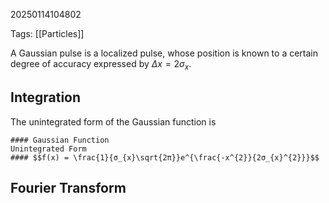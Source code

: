 20250114104802

Tags: [[Particles]]

A Gaussian pulse is a localized pulse, whose position is known to a certain degree of accuracy expressed by $Δx = 2σ_{x}$.

## Integration
The unintegrated form of the Gaussian function is 
```ad-formula
#### Gaussian Function
Unintegrated Form
#### $$f(x) = \frac{1}{σ_{x}\sqrt{2π}}e^{\frac{-x^{2}}{2σ_{x}^{2}}}$$
```

## Fourier Transform
